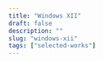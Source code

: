```yaml
---
title: "Windows XII"
draft: false
description: ""
slug: "windows-xii"
tags: ["selected-works"]
---
```

